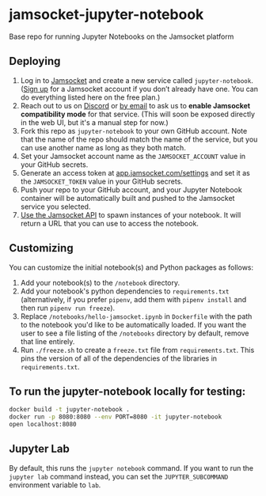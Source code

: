 # jamsocket-jupyter-notebook
Base repo for running Jupyter Notebooks on the Jamsocket platform

## Deploying

1. Log in to [Jamsocket](https://jamsocket.com) and create a new service called `jupyter-notebook`. ([Sign up](https://auth.jamsocket.com/signup) for a Jamsocket account if you don’t already have one. You can do everything listed here on the free plan.)
2. Reach out to us on [Discord](https://discord.gg/RFrDbMVKxv) or [by email](mailto:hi@jamsocket.com) to ask us to **enable Jamsocket compatibility mode** for that service. (This will soon be exposed directly in the web UI, but it's a manual step for now.)
3. Fork this repo as `jupyter-notebook` to your own GitHub account. Note that the name of the repo should match the name of the service, but you can use another name as long as they both match.
4. Set your Jamsocket account name as the `JAMSOCKET_ACCOUNT` value in your GitHub secrets.
5. Generate an access token at [app.jamsocket.com/settings](https://app.jamsocket.com/settings) and set it as the `JAMSOCKET_TOKEN` value in your GitHub secrets.
6. Push your repo to your GitHub account, and your Jupyter Notebook container will be automatically built and pushed to the Jamsocket service you selected.
7. [Use the Jamsocket API](https://docs.jamsocket.com/platform/advanced/connection-url) to spawn instances of your notebook. It will return a URL that you can use to access the notebook.

## Customizing

You can customize the initial notebook(s) and Python packages as follows:

1. Add your notebook(s) to the `/notebook` directory.
2. Add your notebook's python dependencies to `requirements.txt` (alternatively, if you prefer `pipenv`, add them with `pipenv install` and then run `pipenv run freeze`).
3. Replace `/notebooks/hello-jamsocket.ipynb` in `Dockerfile` with the path to the notebook you'd like to be automatically loaded. If you want the user to see a file listing of the `/notebooks` directory by default, remove that line entirely.
4. Run `./freeze.sh` to create a `freeze.txt` file from `requirements.txt`. This pins the version of all of the dependencies of the libraries in `requirements.txt`.


## To run the jupyter-notebook locally for testing:

```bash
docker build -t jupyter-notebook .
docker run -p 8080:8080 --env PORT=8080 -it jupyter-notebook
open localhost:8080
```

## Jupyter Lab

By default, this runs the `jupyter notebook` command. If you want to run the `jupyter lab` command instead, you can set the `JUPYTER_SUBCOMMAND` environment variable to `lab`.
